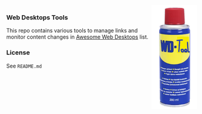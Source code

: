 
<img src="../assets/wd-tools.png" align="right" width="120">

### Web Desktops Tools

This repo contains various tools to manage links and monitor content changes in [Awesome Web Desktops](https://github.com/syxanash/awesome-web-desktops) list.

### License

See `README.md`